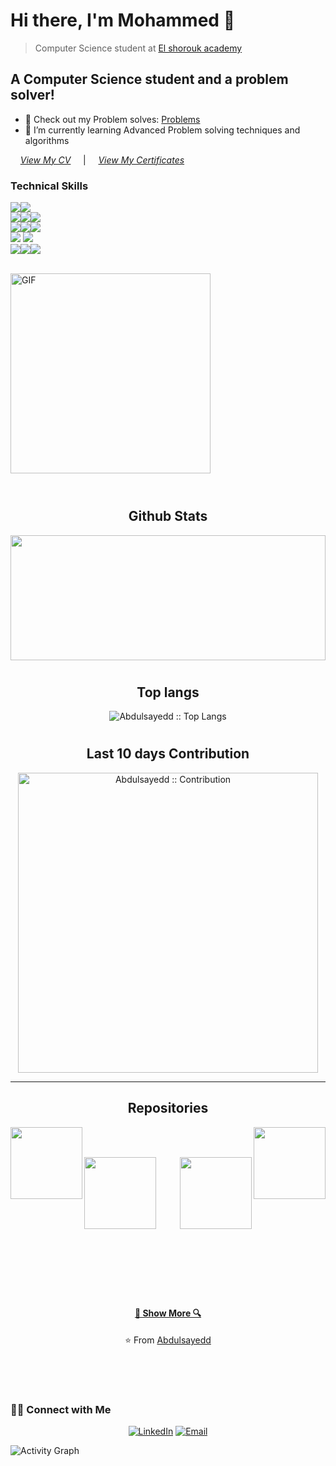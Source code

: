 # Hi there, I'm Mohammed 👋 
> Computer Science student at [El shorouk academy](https://www.sha.edu.eg/)

## A Computer Science student and a problem solver!

- 🔭 Check out my Problem solves: [Problems](https://github.com/Abdulsayedd/Problems)
- 🌱 I’m currently learning Advanced Problem solving techniques and algorithms 

&nbsp; &nbsp; *[View My CV](https://drive.google.com/file/d/1LmM3iX8PBKiHK_ynfnqpazofayNscHxQ/view?usp=sharing)*
&nbsp; &nbsp; |  &nbsp; &nbsp; *[View My Certificates](https://github.com/Abdulsayedd/Cirtificates)*
<br />

### Technical Skills
<img src="https://img.shields.io/badge/-Problem%20Solving-ffa804?style=flat"><img src="https://img.shields.io/badge/-C%20&%20C++-659ad2?style=flat&logo=c%2B%2B&logoColor=ffffff"><br />
<img src = "https://img.shields.io/badge/-HTML5-E34F26?style=flat&logo=html5&logoColor=white"><img src = "https://img.shields.io/badge/-CSS3-1572B6?style=flat&logo=css3&logoColor=white"><img src="https://img.shields.io/badge/-JavaScript-black?style=flat&logo=javascript&logoColor=eed718"> <br />
<img src="https://img.shields.io/badge/-Java 8-06305b?style=flat&logo=java&logoColor=white"><img src="https://img.shields.io/badge/-Python%203-black?style=flat&logo=python&logoColor=white"><img src="https://img.shields.io/badge/-Database%20Management-4d008f?style=flat">  <br /><img src="https://img.shields.io/badge/-Android-black?style=flat&logo=android"> <img src="https://img.shields.io/badge/-JAVA-3a495d?style=flat&logoColor=67b7f7"> <br />
<img src="https://img.shields.io/badge/-Microsoft%20Word-164ead?style=flat&logo=microsoft%20word"><img src="https://img.shields.io/badge/-Microsoft%20Excel-026f39?style=flat&logo=microsoft%20excel"><img src="https://img.shields.io/badge/-Microsoft%20PowerPoint-b9361a?style=flat&logo=microsoft%20powerpoint">
<br /><br />

<img align="center" width="320px" alt="GIF" src="https://miro.medium.com/max/480/0*tWkX7jycteZn1qbC.gif" />
<br><br>


#




<h2 align="center">Github Stats</h2>
<p align="center">
<a href="https://github.com/Abdulsayedd/github-readme-stats" title="Go to Source"><img width="100%" height="200" src="https://github-readme-stats.vercel.app/api?username=Abdulsayedd&show_icons=true&theme=gotham"></a>


#




<h2 align="center">Top langs</h2>
<p align="center"><img src="https://github-readme-stats.vercel.app/api/top-langs/?username=Abdulsayedd&langs_count=10&theme=gotham&text_color=fff&layout=compact" alt="Abdulsayedd :: Top Langs" /></p>

#

<h2 align="center">Last 10 days Contribution</h2>
<p align="center"><img width="480px"src="https://github-contribution-graph.ez4o.com/?username=Abdulsayedd&last_n_days=10&img_url=https://www.colorhexa.com/0c1014.png" alt="Abdulsayedd :: Contribution" /></p>


<hr>

<h2 align="center">Repositories</h2>

<p width="100%" align="center">
  <a align="left" href="https://github.com/Abdulsayedd/Problems" title="Algorithms"><img align="left" height="115" src="https://github-readme-stats.vercel.app/api/pin/?username=Abdulsayedd&repo=Problems&theme=gotham"></a><a align="right" href="https://github.com/Abdulsayedd/Data-Structure" title="Data-Structure"><img align="right" height="115" src="https://github-readme-stats.vercel.app/api/pin/?username=Abdulsayedd&repo=Data-Structure&theme=gotham"></a>
</p>
<br><br>
<p width="100%" align="center">
  <a align="left" href="https://github.com/Abdulsayedd/File-structure" title="File-structure"><img align="left" height="115" src="https://github-readme-stats.vercel.app/api/pin/?username=Abdulsayedd&repo=File-structure&theme=gotham"></a>
  <a align="right" href="https://github.com/Abdulsayedd/OOP" title="OOP"><img align="right" height="115" src="https://github-readme-stats.vercel.app/api/pin/?username=Abdulsayedd&repo=OOP&theme=gotham"></a>
<br><br><br><br><br><br><br><br><br><br><br><br><br>
<h4 align="center"><a href=https://github.com/Abdulsayedd?tab=repositories" title="Show Repositories">🔎 Show More 🔍</a></h4>

<p align = "center">
    ⭐️ From <a href="https://github.com/Abdulsayedd/">Abdulsayedd</a>
</p>

<br><br>

#
<h3> 🤝🏻 Connect with Me </h3>

<p align="center">
<a href="https://www.linkedin.com/in/abdulsayed/" target="_blank"><img alt="LinkedIn" src="https://img.shields.io/badge/LinkedIn-@abdulsayed-blue?style=flat&logo=linkedin"></a>
<a href="mailto:abdulsayedd@gmail.com"><img alt="Email" src="https://img.shields.io/badge/Email-abdulsayedd@gmail.com-red?style=flat&logo=gmail"></a>
</p>



![Activity Graph](https://activity-graph.herokuapp.com/graph?username=abdulsayedd&bg_color=0C1014&color=ffffff&line=2AA788&point=ffffff&area=true&hide_border=true)

